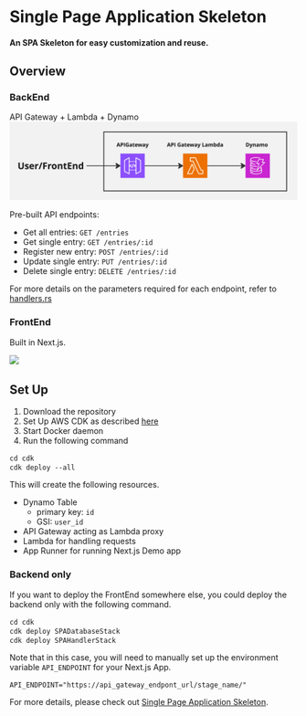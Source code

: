 # Single Page Application Skeleton

#### An SPA Skeleton for easy customization and reuse.

## Overview
### BackEnd
API Gateway + Lambda + Dynamo
![architecture](./readme-assets/architecture.jpg)

Pre-built API endpoints:
- Get all entries: `GET /entries`
- Get single entry: `GET /entries/:id`
- Register new entry: `POST /entries/:id`
- Update single entry: `PUT /entries/:id`
- Delete single entry: `DELETE /entries/:id`

For more details on the parameters required for each endpoint, refer to [handlers.rs](./lambda/src/handler/handlers.rs)


### FrontEnd
Built in Next.js.

![](/readme-assets/frontend.gif)



## Set Up
1. Download the repository
2. Set Up AWS CDK as described [here](https://docs.aws.amazon.com/cdk/v2/guide/prerequisites.html)
3. Start Docker daemon
4. Run the following command
```
cd cdk
cdk deploy --all
```
This will create the following resources.
- Dynamo Table
    - primary key: `id`
    - GSI: `user_id`
- API Gateway acting as Lambda proxy
- Lambda for handling requests
- App Runner for running Next.js Demo app


### Backend only
If you want to deploy the FrontEnd somewhere else, you could deploy the backend only with the following command.
```
cd cdk
cdk deploy SPADatabaseStack
cdk deploy SPAHandlerStack
```
Note that in this case, you will need to manually set up the environment variable `API_ENDPOINT` for your Next.js App.
```
API_ENDPOINT="https://api_gateway_endpont_url/stage_name/"
```


For more details, please check out [Single Page Application Skeleton](https://link.medium.com/Ortbk3QprNb ).